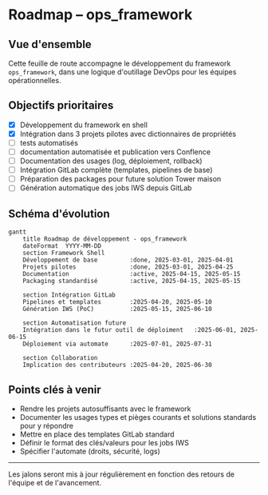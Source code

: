 # Roadmap – ops_framework

## Vue d'ensemble

Cette feuille de route accompagne le développement du framework `ops_framework`, dans une logique d'outillage DevOps pour les équipes opérationnelles.

## Objectifs prioritaires

- [x] Développement du framework en shell
- [x] Intégration dans 3 projets pilotes avec dictionnaires de propriétés
- [ ] tests automatisés
- [ ] documentation automatisée et publication vers Conflence
- [ ] Documentation des usages (log, déploiement, rollback)
- [ ] Intégration GitLab complète (templates, pipelines de base)
- [ ] Préparation des packages pour future solution Tower maison
- [ ] Génération automatique des jobs IWS depuis GitLab

## Schéma d'évolution

```mermaid
gantt
    title Roadmap de développement - ops_framework
    dateFormat  YYYY-MM-DD
    section Framework Shell
    Développement de base         :done, 2025-03-01, 2025-04-01
    Projets pilotes               :done, 2025-03-01, 2025-04-25
    Documentation                 :active, 2025-04-15, 2025-05-15
    Packaging standardisé         :active, 2025-04-15, 2025-05-15

    section Intégration GitLab
    Pipelines et templates        :2025-04-20, 2025-05-10
    Génération IWS (PoC)          :2025-05-15, 2025-06-10

    section Automatisation future
    Intégration dans le futur outil de déploiment   :2025-06-01, 2025-06-15
    Déploiement via automate      :2025-07-01, 2025-07-31

    section Collaboration
    Implication des contributeurs :2025-04-20, 2025-06-30
```

## Points clés à venir

- Rendre les projets autosuffisants avec le framework
- Documenter les usages types et pièges courants et solutions standards pour y répondre
- Mettre en place des templates GitLab standard
- Définir le format des clés/valeurs pour les jobs IWS
- Spécifier l'automate (droits, sécurité, logs)

---

Les jalons seront mis à jour régulièrement en fonction des retours de l'équipe et de l'avancement.
